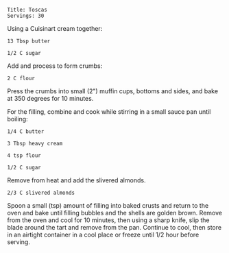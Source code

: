 ~~~ recipe-info
Title: Toscas
Servings: 30
~~~

Using a Cuisinart cream together:

~~~ recipe-ingredients
13 Tbsp butter

1/2 C sugar
~~~

Add and process to form crumbs:

~~~ recipe-ingredients
2 C flour
~~~

Press the crumbs into small (2") muffin cups, bottoms and sides, and bake at 350 degrees for 10
minutes.

For the filling, combine and cook while stirring in a small sauce pan until boiling:

~~~ recipe-ingredients
1/4 C butter

3 Tbsp heavy cream

4 tsp flour

1/2 C sugar
~~~

Remove from heat and add the slivered almonds.

~~~ recipe-ingredients
2/3 C slivered almonds
~~~

Spoon a small (tsp) amount of filling into baked crusts and return to the oven and bake until
filling bubbles and the shells are golden brown. Remove from the oven and cool for 10 minutes, then
using a sharp knife, slip the blade around the tart and remove from the pan. Continue to cool, then
store in an airtight container in a cool place or freeze until 1/2 hour before serving.
